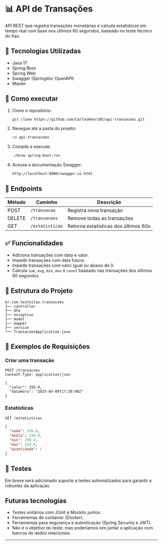 # 📊 API de Transações

API REST que registra transações monetárias e calcula estatísticas em tempo real com base nos últimos 60 segundos, baseado no teste técnico do Itaú.

## 🔧 Tecnologias Utilizadas

- Java 17  
- Spring Boot  
- Spring Web  
- Swagger (Springdoc OpenAPI)  
- Maven

## 🚀 Como executar

1. Clone o repositório:

   ```bash
   git clone https://github.com/CarlosHenri05/api-transacoes.git
   ```

2. Navegue até a pasta do projeto:

   ```bash
   cd api-transacoes
   ```

3. Compile e execute:

   ```bash
   ./mvnw spring-boot:run
   ```

4. Acesse a documentação Swagger:

   ```
   http://localhost:8080/swagger-ui.html
   ```

## 📌 Endpoints

| Método | Caminho                    | Descrição                           |
|--------|----------------------------|-------------------------------------|
| POST   | `/transacao`               | Registra nova transação             |
| DELETE | `/transacoes`              | Remove todas as transações          |
| GET    | `/estatisticas`            | Retorna estatísticas dos últimos 60s|

## ✅ Funcionalidades

- Adiciona transações com data e valor.
- Impede transações com data futura.
- Impede transações com valor igual ou abaixo de 0.
- Calcula `sum`, `avg`, `min`, `max` e `count` baseado nas transações dos últimos 60 segundos. 

## 📁 Estrutura do Projeto

```
br.com.testeitau.transacoes
├── controller
├── dto
├── exception
├── model
├── mapper
├── service
└── TransacoesApplication.java
```

## 📄 Exemplos de Requisições

### Criar uma transação

```http
POST /transacoes
Content-Type: application/json

{
  "valor": 250.0,
  "dataHora": "2025-04-09T17:30:00Z"
}
```

### Estatísticas

```http
GET /estatisticas
```

```json
{
  "soma": 250.0,
  "media": 250.0,
  "min": 250.0,
  "max": 250.0,
  "quantidade": 1
}
```

## 🧪 Testes

Em breve será adicionado suporte a testes automatizados para garantir a robustez da aplicação.

## Futuras tecnologias 

- Testes unitários com JUnit e Mockito juntos.
- Ferramentas de container (Docker).
- Ferramentas para segurança e autenticação (Spring Security e JWT).
- Não é o objetivo do teste, mas poderiamos sim juntar a aplicação com bancos de dados relacionais. 


---
